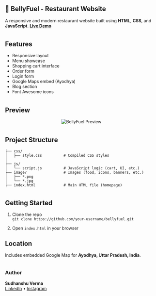<h2> 🍴 BellyFuel - Restaurant Website</h2>

A responsive and modern restaurant website built using **HTML**, **CSS**, and **JavaScript**.
**[Live Demo](https://sudhanshuverma1.github.io/BellyFuel/)**

<h1></h1>
<h2>Features</h2>

- Responsive layout
- Menu showcase
- Shopping cart interface
- Order form
- Login form
- Google Maps embed (Ayodhya)
- Blog section
- Font Awesome icons

<h1></h1>
<h2>Preview</h2>
<p align="center">
  <img src="https://github.com/user-attachments/assets/6ffffa92-f531-4a12-8921-9af97dcd060e" alt="BellyFuel Preview" />
</p>

<h1></h1>
<h2> Project Structure</h2>

```bellyfuel/
├── css/
│   ├── style.css          # Compiled CSS styles
│  
├── js/
│   └── script.js          # JavaScript logic (cart, UI, etc.)
├── image/                 # Images (food, icons, banners, etc.)
│   ├── *.png
│   └── *.jpg
├── index.html             # Main HTML file (homepage)
```
<h1> </h1>
<h2> Getting Started </h2>

1. Clone the repo  
   `git clone https://github.com/your-username/bellyfuel.git`

2. Open `index.html` in your browser


<h2> Location</h2>

Includes embedded Google Map for **Ayodhya, Uttar Pradesh, India**.

<h1></h1>
<h3>Author</h3>


**Sudhanshu Verma**  
[LinkedIn](https://www.linkedin.com/in/sudhanshu-verma-445664287/) • [Instagram](https://www.instagram.com/blacksudhz_)
